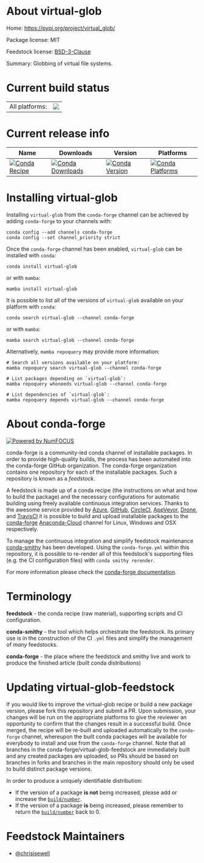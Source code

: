 About virtual-glob
==================

Home: https://pypi.org/project/virtual_glob/

Package license: MIT

Feedstock license: [BSD-3-Clause](https://github.com/conda-forge/virtual-glob-feedstock/blob/main/LICENSE.txt)

Summary: Globbing of virtual file systems.

Current build status
====================


<table><tr><td>All platforms:</td>
    <td>
      <a href="https://dev.azure.com/conda-forge/feedstock-builds/_build/latest?definitionId=18560&branchName=main">
        <img src="https://dev.azure.com/conda-forge/feedstock-builds/_apis/build/status/virtual-glob-feedstock?branchName=main">
      </a>
    </td>
  </tr>
</table>

Current release info
====================

| Name | Downloads | Version | Platforms |
| --- | --- | --- | --- |
| [![Conda Recipe](https://img.shields.io/badge/recipe-virtual--glob-green.svg)](https://anaconda.org/conda-forge/virtual-glob) | [![Conda Downloads](https://img.shields.io/conda/dn/conda-forge/virtual-glob.svg)](https://anaconda.org/conda-forge/virtual-glob) | [![Conda Version](https://img.shields.io/conda/vn/conda-forge/virtual-glob.svg)](https://anaconda.org/conda-forge/virtual-glob) | [![Conda Platforms](https://img.shields.io/conda/pn/conda-forge/virtual-glob.svg)](https://anaconda.org/conda-forge/virtual-glob) |

Installing virtual-glob
=======================

Installing `virtual-glob` from the `conda-forge` channel can be achieved by adding `conda-forge` to your channels with:

```
conda config --add channels conda-forge
conda config --set channel_priority strict
```

Once the `conda-forge` channel has been enabled, `virtual-glob` can be installed with `conda`:

```
conda install virtual-glob
```

or with `mamba`:

```
mamba install virtual-glob
```

It is possible to list all of the versions of `virtual-glob` available on your platform with `conda`:

```
conda search virtual-glob --channel conda-forge
```

or with `mamba`:

```
mamba search virtual-glob --channel conda-forge
```

Alternatively, `mamba repoquery` may provide more information:

```
# Search all versions available on your platform:
mamba repoquery search virtual-glob --channel conda-forge

# List packages depending on `virtual-glob`:
mamba repoquery whoneeds virtual-glob --channel conda-forge

# List dependencies of `virtual-glob`:
mamba repoquery depends virtual-glob --channel conda-forge
```


About conda-forge
=================

[![Powered by
NumFOCUS](https://img.shields.io/badge/powered%20by-NumFOCUS-orange.svg?style=flat&colorA=E1523D&colorB=007D8A)](https://numfocus.org)

conda-forge is a community-led conda channel of installable packages.
In order to provide high-quality builds, the process has been automated into the
conda-forge GitHub organization. The conda-forge organization contains one repository
for each of the installable packages. Such a repository is known as a *feedstock*.

A feedstock is made up of a conda recipe (the instructions on what and how to build
the package) and the necessary configurations for automatic building using freely
available continuous integration services. Thanks to the awesome service provided by
[Azure](https://azure.microsoft.com/en-us/services/devops/), [GitHub](https://github.com/),
[CircleCI](https://circleci.com/), [AppVeyor](https://www.appveyor.com/),
[Drone](https://cloud.drone.io/welcome), and [TravisCI](https://travis-ci.com/)
it is possible to build and upload installable packages to the
[conda-forge](https://anaconda.org/conda-forge) [Anaconda-Cloud](https://anaconda.org/)
channel for Linux, Windows and OSX respectively.

To manage the continuous integration and simplify feedstock maintenance
[conda-smithy](https://github.com/conda-forge/conda-smithy) has been developed.
Using the ``conda-forge.yml`` within this repository, it is possible to re-render all of
this feedstock's supporting files (e.g. the CI configuration files) with ``conda smithy rerender``.

For more information please check the [conda-forge documentation](https://conda-forge.org/docs/).

Terminology
===========

**feedstock** - the conda recipe (raw material), supporting scripts and CI configuration.

**conda-smithy** - the tool which helps orchestrate the feedstock.
                   Its primary use is in the construction of the CI ``.yml`` files
                   and simplify the management of *many* feedstocks.

**conda-forge** - the place where the feedstock and smithy live and work to
                  produce the finished article (built conda distributions)


Updating virtual-glob-feedstock
===============================

If you would like to improve the virtual-glob recipe or build a new
package version, please fork this repository and submit a PR. Upon submission,
your changes will be run on the appropriate platforms to give the reviewer an
opportunity to confirm that the changes result in a successful build. Once
merged, the recipe will be re-built and uploaded automatically to the
`conda-forge` channel, whereupon the built conda packages will be available for
everybody to install and use from the `conda-forge` channel.
Note that all branches in the conda-forge/virtual-glob-feedstock are
immediately built and any created packages are uploaded, so PRs should be based
on branches in forks and branches in the main repository should only be used to
build distinct package versions.

In order to produce a uniquely identifiable distribution:
 * If the version of a package **is not** being increased, please add or increase
   the [``build/number``](https://docs.conda.io/projects/conda-build/en/latest/resources/define-metadata.html#build-number-and-string).
 * If the version of a package **is** being increased, please remember to return
   the [``build/number``](https://docs.conda.io/projects/conda-build/en/latest/resources/define-metadata.html#build-number-and-string)
   back to 0.

Feedstock Maintainers
=====================

* [@chrisjsewell](https://github.com/chrisjsewell/)

